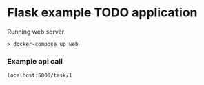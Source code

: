 # Flask example TODO application

Running web server
```
> docker-compose up web
```

### Example api call
```
localhost:5000/task/1
```